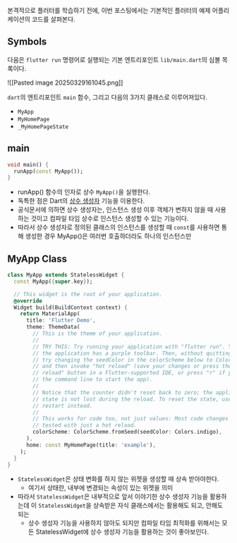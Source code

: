 
본격적으로 플러터를 학습하기 전에, 이번 포스팅에서는 기본적인 플러터의 예제 어플리케이션의 코드를 살펴본다.

## Symbols
다음은 `flutter run` 명령어로 실행되는 기본 엔트리포인트 `lib/main.dart`의 심볼 목록이다.

![[Pasted image 20250329161045.png]]

`dart`의 엔트리포인트 `main` 함수, 그리고 다음의 3가지 클래스로 이루어져있다.
- `MyApp`
- `MyHomePage`
- `_MyHomePageState`

## main
```dart
void main() {
  runApp(const MyApp());
}
```
- runApp() 함수의 인자로 상수 `MyApp()`을 실행한다.
- 독특한 점은 Dart의 [상수 생성자](https://dart.dev/language/constructors#constant-constructors) 기능을 이용한다.
- 공식문서에 의하면 상수 생성자는, 인스턴스 생성 이후 객체가 변하지 않을 때 사용하는 것이고 컴파일 타임 상수로 인스턴스 생성할 수 있는 기능이다.
- 따라서 상수 생성자로 정의된 클래스의 인스턴스를 생성할 때 `const`를 사용하면 통해 생성한 경우 MyApp()은 여러번 호출하더라도 하나의 인스턴스만 

## MyApp Class
```dart
class MyApp extends StatelessWidget {
  const MyApp({super.key});

  // This widget is the root of your application.
  @override
  Widget build(BuildContext context) {
    return MaterialApp(
      title: 'Flutter Demo',
      theme: ThemeData(
        // This is the theme of your application.
        //
        // TRY THIS: Try running your application with "flutter run". You'll see
        // the application has a purple toolbar. Then, without quitting the app,
        // try changing the seedColor in the colorScheme below to Colors.green
        // and then invoke "hot reload" (save your changes or press the "hot
        // reload" button in a Flutter-supported IDE, or press "r" if you used
        // the command line to start the app).
        //
        // Notice that the counter didn't reset back to zero; the application
        // state is not lost during the reload. To reset the state, use hot
        // restart instead.
        //
        // This works for code too, not just values: Most code changes can be
        // tested with just a hot reload.
        colorScheme: ColorScheme.fromSeed(seedColor: Colors.indigo),
      ),
      home: const MyHomePage(title: 'example'),
    );
  }
}
```
- `StatelessWidget`은 상태 변화를 하지 않는 위젯을 생성할 때 상속 받아야한다.
	- 여기서 상태란, 내부에 변경되는 속성이 있는 위젯을 의미
- 따라서 `StatelessWidget`은 내부적으로 앞서 이야기한 상수 생성자 기능을 활용하는데 이 `StatelessWidget`을 상속받은 자식 클래스에서는 활용해도 되고, 안해도 되는 
	- 상수 생성자 기능을 사용하지 않아도 되지만 컴파일 타임 최적화를 위해서는 모든 StatelessWidget에 상수 생성자 기능을 활용하는 것이 좋아보인다.